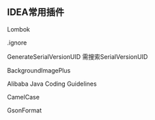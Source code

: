 ## IDEA常用插件

Lombok

.ignore

GenerateSerialVersionUID      需搜索SerialVersionUID

BackgroundImagePlus

Alibaba Java Coding Guidelines

CamelCase

GsonFormat

